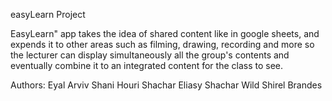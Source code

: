 easyLearn Project


EasyLearn" app takes the idea of shared content like in google sheets, and expends it to other areas such as filming, drawing, recording and more so the lecturer can display simultaneously all the group's contents and eventually combine it to an integrated content for the class to see.

Authors:
  Eyal Arviv
  Shani Houri
  Shachar Eliasy
  Shachar Wild
  Shirel Brandes
